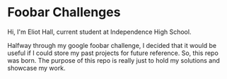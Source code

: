 # Foobar Challenges

Hi, I'm Eliot Hall, current student at Independence High School.

Halfway through my google foobar challenge, I decided that it would be useful
if I could store my past projects for future reference. So, this repo was born.
The purpose of this repo is really just to hold my solutions and showcase my work.